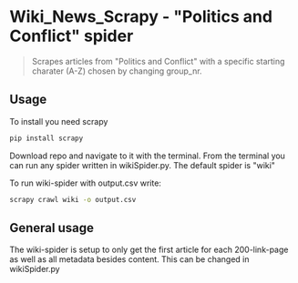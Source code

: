 # Wiki_News_Scrapy - "Politics and Conflict" spider
> Scrapes articles from "Politics and Conflict" with a specific starting charater (A-Z) chosen by changing group_nr.


## Usage

To install you need scrapy

```sh
pip install scrapy
```
Download repo and navigate to it with the terminal. From the terminal you can run any spider written in wikiSpider.py. The default spider is "wiki"

To run wiki-spider with output.csv write:
```sh
scrapy crawl wiki -o output.csv
```

## General usage

The wiki-spider is setup to only get the first article for each 200-link-page as well as all metadata besides content. This can be changed in wikiSpider.py